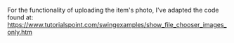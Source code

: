 For the functionality of uploading the item's photo, I've adapted the code found at: https://www.tutorialspoint.com/swingexamples/show_file_chooser_images_only.htm
